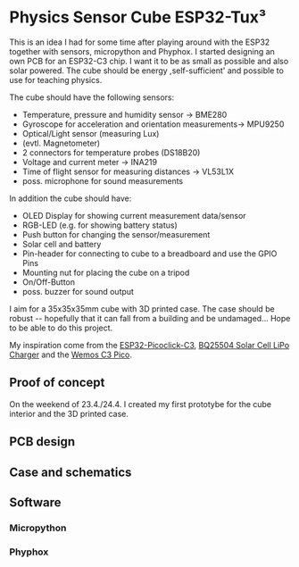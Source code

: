 # Physics Sensor Cube ESP32-Tux³

This is an idea I had for some time after playing around with the ESP32 together with sensors, micropython and Phyphox. I started designing an own PCB for an ESP32-C3 chip. I want it to be as small as possible and also solar powered. The cube should be energy ,self-sufficient' and possible to use for teaching physics. 

The cube should have the following sensors:
- Temperature, pressure and humidity sensor -> BME280
- Gyroscope for acceleration and orientation measurements-> MPU9250
- Optical/Light sensor (measuring Lux)
- (evtl. Magnetometer)
- 2 connectors for temperature probes (DS18B20)
- Voltage and current meter -> INA219
- Time of flight sensor for measuring distances -> VL53L1X
- poss. microphone for sound measurements

In addition the cube should have:
- OLED Display for showing current measurement data/sensor
- RGB-LED (e.g. for showing battery status)
- Push button for changing the sensor/measurement
- Solar cell and battery
- Pin-header for connecting to cube to a breadboard and use the GPIO Pins
- Mounting nut for placing the cube on a tripod
- On/Off-Button
- poss. buzzer for sound output

I aim for a 35x35x35mm cube with 3D printed case. The case should be robust -- hopefully that it can fall from a building and be undamaged... Hope to be able to do this project. 

My inspiration come from the [ESP32-Picoclick-C3](https://github.com/makermoekoe/Picoclick-C3), [BQ25504 Solar Cell LiPo Charger](https://hackaday.io/project/158837-ultra-low-power-lipo-charger-via-energy-harvesting) and the [Wemos C3 Pico](https://www.wemos.cc/en/latest/c3/c3_pico.html).

## Proof of concept

On the weekend of 23.4./24.4. I created my first prototybe for the cube interior and the 3D printed case. 

## PCB design

## Case and schematics

## Software

### Micropython
### Phyphox
